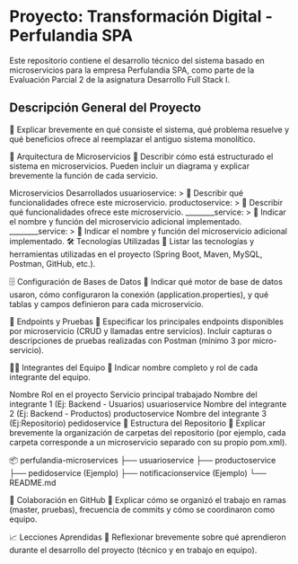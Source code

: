 # Proyecto: Transformación Digital - Perfulandia SPA
Este repositorio contiene el desarrollo técnico del sistema basado en microservicios para la empresa Perfulandia SPA, como parte de la Evaluación Parcial 2 de la asignatura Desarrollo Full Stack I.

##  Descripción General del Proyecto
📝 Explicar brevemente en qué consiste el sistema, qué problema resuelve y qué beneficios ofrece al reemplazar el antiguo sistema monolítico.

🧩 Arquitectura de Microservicios
📝 Describir cómo está estructurado el sistema en microservicios. Pueden incluir un diagrama y explicar brevemente la función de cada servicio.

Microservicios Desarrollados
usuarioservice: > 📝 Describir qué funcionalidades ofrece este microservicio.
productoservice: > 📝 Describir qué funcionalidades ofrece este microservicio.
________service: > 📝 Indicar el nombre y función del microservicio adicional implementado.
________service: > 📝 Indicar el nombre y función del microservicio adicional implementado.
🛠️ Tecnologías Utilizadas
📝 Listar las tecnologías y herramientas utilizadas en el proyecto (Spring Boot, Maven, MySQL, Postman, GitHub, etc.).

🗄️ Configuración de Bases de Datos
📝 Indicar qué motor de base de datos usaron, cómo configuraron la conexión (application.properties), y qué tablas y campos definieron para cada microservicio.

📮 Endpoints y Pruebas
📝 Especificar los principales endpoints disponibles por microservicio (CRUD y llamadas entre servicios).
Incluir capturas o descripciones de pruebas realizadas con Postman (mínimo 3 por micro-servicio).

🧑‍💻 Integrantes del Equipo
📝 Indicar nombre completo y rol de cada integrante del equipo.

Nombre	Rol en el proyecto	Servicio principal trabajado
Nombre del integrante 1	(Ej: Backend - Usuarios)	usuarioservice
Nombre del integrante 2	(Ej: Backend - Productos)	productoservice
Nombre del integrante 3	(Ej:Repositorio)	pedidoservice
📂 Estructura del Repositorio
📝 Explicar brevemente la organización de carpetas del repositorio (por ejemplo, cada carpeta corresponde a un microservicio separado con su propio pom.xml).


📦 perfulandia-microservices
├── usuarioservice
├── productoservice
├── pedidoservice (Ejemplo)
├── notificacionservice (Ejemplo)
└── README.md

👥 Colaboración en GitHub
📝 Explicar cómo se organizó el trabajo en ramas (master, pruebas), frecuencia de commits y cómo se coordinaron como equipo.

📈 Lecciones Aprendidas
📝 Reflexionar brevemente sobre qué aprendieron durante el desarrollo del proyecto (técnico y en trabajo en equipo).

